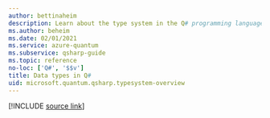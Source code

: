 ```yaml
---
author: bettinaheim
description: Learn about the type system in the Q# programming language.
ms.author: beheim
ms.date: 02/01/2021
ms.service: azure-quantum
ms.subservice: qsharp-guide
ms.topic: reference
no-loc: ['Q#', '$$v']
title: Data types in Q#
uid: microsoft.quantum.qsharp.typesystem-overview
---
```


<!---
# Types in Q#
-->

[!INCLUDE [source link](~/includes/qsharp-language/Specifications/Language/4_TypeSystem/README.md)]